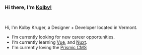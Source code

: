 ### Hi there, I'm [Kolby!](https://kolbykruger.github.io)

<br />

Hi, I'm Kolby Kruger, a Designer + Developer located in Vermont.

- I’m currently looking for new career opportunities.
- I’m currently learning [Vue](https://vuejs.org/), and [Nuxt](https://nuxtjs.org/).
- I'm currently loving the [Prismic CMS](http://prismic.io/)
